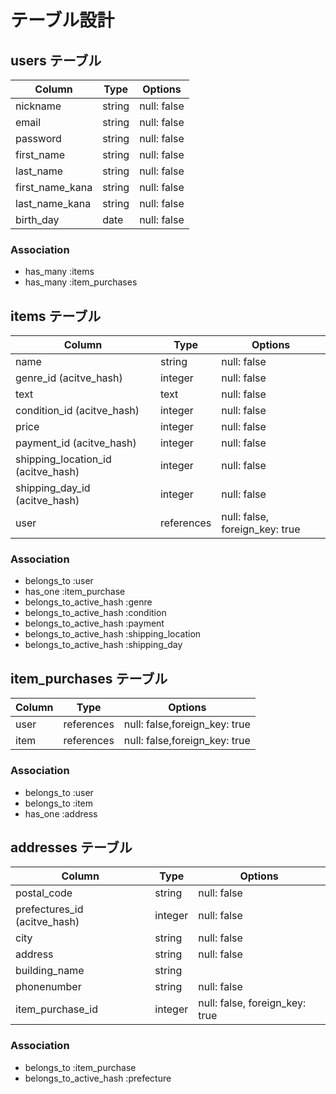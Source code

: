# テーブル設計

## users テーブル

| Column           | Type    | Options     |
| ---------------- | ------- | ----------- |
| nickname         | string  | null: false |
| email            | string  | null: false |
| password         | string  | null: false |
| first_name       | string  | null: false |
| last_name        | string  | null: false |
| first_name_kana  | string  | null: false |
| last_name_kana   | string  | null: false |
| birth_day        | date    | null: false |

### Association

- has_many :items
- has_many :item_purchases

## items テーブル

| Column                             | Type        | Options                        |
| ---------------------------------- | ----------- | ------------------------------ |
| name                               | string      | null: false                    |
| genre_id (acitve_hash)             | integer     | null: false                    |
| text                               | text        | null: false                    |
| condition_id (acitve_hash)         | integer     | null: false                    |
| price                              | integer     | null: false                    |
| payment_id (acitve_hash)           | integer     | null: false                    |
| shipping_location_id (acitve_hash) | integer     | null: false                    |
| shipping_day_id (acitve_hash)      | integer     | null: false                    |
| user                               | references  | null: false, foreign_key: true |

### Association

- belongs_to :user
- has_one :item_purchase
- belongs_to_active_hash :genre
- belongs_to_active_hash :condition
- belongs_to_active_hash :payment
- belongs_to_active_hash :shipping_location
- belongs_to_active_hash :shipping_day

## item_purchases テーブル

| Column  | Type       | Options                       |
| ------- | ---------- | ----------------------------- |
| user    | references | null: false,foreign_key: true |
| item    | references | null: false,foreign_key: true |

### Association

- belongs_to :user
- belongs_to :item
- has_one :address

## addresses テーブル

| Column                       | Type    | Options                        |
| ---------------------------- | ------- | ------------------------------ |
| postal_code                  | string  | null: false                    |
| prefectures_id (acitve_hash) | integer | null: false                    |
| city                         | string  | null: false                    |
| address                      | string  | null: false                    |
| building_name                | string  |                                |
| phonenumber                  | string  | null: false                    |
| item_purchase_id             | integer | null: false, foreign_key: true |

### Association

- belongs_to :item_purchase
- belongs_to_active_hash :prefecture
